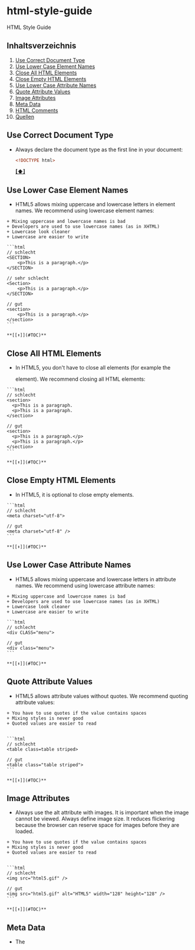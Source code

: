 html-style-guide
================

HTML Style Guide

## <a name='TOC'>Inhaltsverzeichnis</a>

  1. [Use Correct Document Type](#document-type)
  1. [Use Lower Case Element Names](#lower-case-element-names)
  1. [Close All HTML Elements](#close-all-elements)
  1. [Close Empty HTML Elements](#close-empty-elements)
  1. [Use Lower Case Attribute Names](#lower-case-attribute-names)
  1. [Quote Attribute Values](#quote-attribute-values)
  1. [Image Attributes](#image-attribute)
  1. [Meta Data](#meta-data)
  1. [HTML Comments](#html-comments)
  1. [Quellen](#quellen)

## <a name='document-type'>Use Correct Document Type</a>

  - Always declare the document type as the first line in your document:

    ```html
    <!DOCTYPE html>
    ```

    **[[⬆]](#TOC)**

## <a name='lower-case-element-names'>Use Lower Case Element Names</a>

   - HTML5 allows mixing uppercase and lowercase letters in element names. We recommend using lowercase element names:

    + Mixing uppercase and lowercase names is bad
    + Developers are used to use lowercase names (as in XHTML)
    + Lowercase look cleaner
    + Lowercase are easier to write

    ```html
    // schlecht
    <SECTION>
  		<p>This is a paragraph.</p>
	</SECTION>

    // sehr schlecht
    <Section>
  		<p>This is a paragraph.</p>
	</SECTION>

    // gut
    <section>
  		<p>This is a paragraph.</p>
	</section>
    ```

    **[[⬆]](#TOC)**

## <a name='close-all-elements'>Close All HTML Elements</a>

   - In HTML5, you don't have to close all elements (for example the <p> element). We recommend closing all HTML elements:

    ```html
    // schlecht
	<section>
	  <p>This is a paragraph.
	  <p>This is a paragraph.
	</section>

    // gut
	<section>
	  <p>This is a paragraph.</p>
	  <p>This is a paragraph.</p>
	</section>
    ```

    **[[⬆]](#TOC)**

## <a name='close-empty-elements'>Close Empty HTML Elements</a>

   - In HTML5, it is optional to close empty elements.

    ```html
    // schlecht
	<meta charset="utf-8">

    // gut
	<meta charset="utf-8" />
    ```

    **[[⬆]](#TOC)**

## <a name='lower-case-attribute-names'>Use Lower Case Attribute Names</a>

   - HTML5 allows mixing uppercase and lowercase letters in attribute names. We recommend using lowercase attribute names:

    + Mixing uppercase and lowercase names is bad
    + Developers are used to use lowercase names (as in XHTML)
    + Lowercase look cleaner
    + Lowercase are easier to write

    ```html
    // schlecht
	<div CLASS="menu">

    // gut
	<div class="menu">
    ```

    **[[⬆]](#TOC)**

## <a name='quote-attribute-values'>Quote Attribute Values</a>

   - HTML5 allows attribute values without quotes. We recommend quoting attribute values:

    + You have to use quotes if the value contains spaces
    + Mixing styles is never good
    + Quoted values are easier to read


    ```html
    // schlecht
	<table class=table striped>

    // gut
	<table class="table striped">
    ```

    **[[⬆]](#TOC)**

## <a name='image-attribute'>Image Attributes</a>

   - Always use the alt attribute with images. It is important when the image cannot be viewed. Always define image size. It reduces flickering because the browser can reserve space for images before they are loaded.

    + You have to use quotes if the value contains spaces
    + Mixing styles is never good
    + Quoted values are easier to read


    ```html
    // schlecht
	<img src="html5.gif" />

    // gut
	<img src="html5.gif" alt="HTML5" width="128" height="128" />
    ```

    **[[⬆]](#TOC)**

## <a name='meta-data'>Meta Data</a>

   - The <title> element is required in HTML5. Make the title as meaningful as possible:


    ```html
	<title>HTML5 Syntax and Coding Style</title>
    ```

   - To ensure proper interpretation, and correct search engine indexing, both the language and the character encoding should be defined as early as possible in a document:


    ```html
	<!DOCTYPE html>
	<html lang="en-US">
	<head>
		<meta charset="UTF-8">
		<title>HTML5 Syntax and Coding Style</title>
	</head>

    ```

    **[[⬆]](#TOC)**

## <a name='html-comments'>HTML Comments</a>

   - Short comments should be written on one line, with a space after <!-- and a space before -->:


    ```html
	<!-- This is a comment -->
    ```

   - Long comments, spanning many lines, should be written with <!-- and --> on separate lines:


    ```html
	<!--
	  This is a long comment example. This is a long comment example. This is a long comment example.
	  This is a long comment example. This is a long comment example. This is a long comment example.
	-->

    ```

    **[[⬆]](#TOC)**

## <a name='quellen'>Quellen</a>

http://www.w3schools.com/html/html5_syntax.asp

